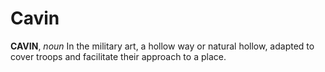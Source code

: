 # Cavin

**CAVIN**, _noun_ In the military art, a hollow way or natural hollow, adapted to cover troops and facilitate their approach to a place.